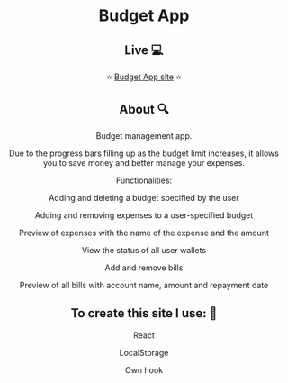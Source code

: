 <div align="center">
<h1>Budget App</h1>

<h2>Live 💻</h2>

⭐ <a href="https://igobb.github.io/BudgetApp/">Budget App site</a> ⭐

<h2>About 🔍</h2>

Budget management app.

Due to the progress bars filling up as the budget limit increases, it allows you to save money and better manage your expenses.

Functionalities:

Adding and deleting a budget specified by the user

Adding and removing expenses to a user-specified budget

Preview of expenses with the name of the expense and the amount

View the status of all user wallets

Add and remove bills

Preview of all bills with account name, amount and repayment date

<h2>To create this site I use: 💎</h2>

React

LocalStorage

Own hook

</div>